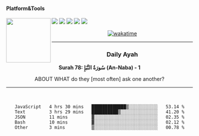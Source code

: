 #### Platform&Tools

[![](https://img.shields.io/badge/-NPM-cb3837?style=flat-square&logo=npm&logoColor=white)](https://npmjs.com/)
[![](https://img.shields.io/badge/PHP-777BB4?style=flat-square&logo=php&logoColor=white)](https://nodejs.org/)
[![](https://img.shields.io/badge/Julia-9558B2?style=flat-square&logo=julia&logoColor=white)](https://nodejs.org/)
<img src="https://avatars.githubusercontent.com/u/31664438?v=4" width="120" align="left">
[![](https://img.shields.io/badge/-Node.js-43853d?style=flat-square&logo=node.js&logoColor=ffffff)](https://nodejs.org/)
[![](https://img.shields.io/badge/Visual_Studio_Code-0078D4?style=flat-square&logo=visual%20studio%20code&logoColor=white)](https://nodejs.org/)

<center>

[![wakatime](https://wakatime.com/badge/user/87646243-158a-4241-a3cb-668e1fa2dbb8.svg)](https://wakatime.com/@87646243-158a-4241-a3cb-668e1fa2dbb8)
               

_______ 
### Daily Ayah

<!--START_SECTION:quran-->

**Surah 78: سُورَةُ النَّبَإِ (An-Naba) - 1**

ABOUT WHAT do they [most often] ask one another?
 <!--END_SECTION:quran-->

  
                       
                                             
_______

&nbsp;&nbsp;     &nbsp;&nbsp;    &nbsp;&nbsp;   &nbsp;&nbsp;
 
<!--START_SECTION:waka-->

```text
JavaScript   4 hrs 30 mins   █████████████▒░░░░░░░░░░░   53.14 %
Text         3 hrs 29 mins   ██████████▒░░░░░░░░░░░░░░   41.20 %
JSON         11 mins         ▓░░░░░░░░░░░░░░░░░░░░░░░░   02.35 %
Bash         10 mins         ▓░░░░░░░░░░░░░░░░░░░░░░░░   02.12 %
Other        3 mins          ▒░░░░░░░░░░░░░░░░░░░░░░░░   00.78 %
```

<!--END_SECTION:waka-->
